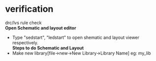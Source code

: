 # verification
drc/lvs rule check  
**Open Schematic and layout editor**
- Type "sedstart", "ledstart" to open shematic and layout viewer respectively.  
**Steps to do Schematic and Layout**
- Make new library[file->new->New Library->Library Name]
eg: my_lib

